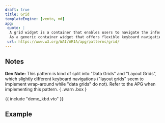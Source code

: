 ```yaml
---
draft: true
title: Grid
templateEngine: [vento, md]
apg:
 quote: |
  A grid widget is a container that enables users to navigate the information or interactive elements it contains using directional navigation keys, such as arrow keys, Home, and End.
  As a generic container widget that offers flexible keyboard navigation, it can serve a wide variety of needs.
 url: https://www.w3.org/WAI/ARIA/apg/patterns/grid/
---
```



## Notes

**Dev Note:** This pattern is kind of split into "Data Grids" and "Layout Grids", which slightly different keyboard navigations ("layout grids" seem to implement wrap-around while "data grids" do not).
Refer to the APG when implementing this pattern.
{ .warn .box }

{{ include "demo_kbd.vto" }}

## Example
